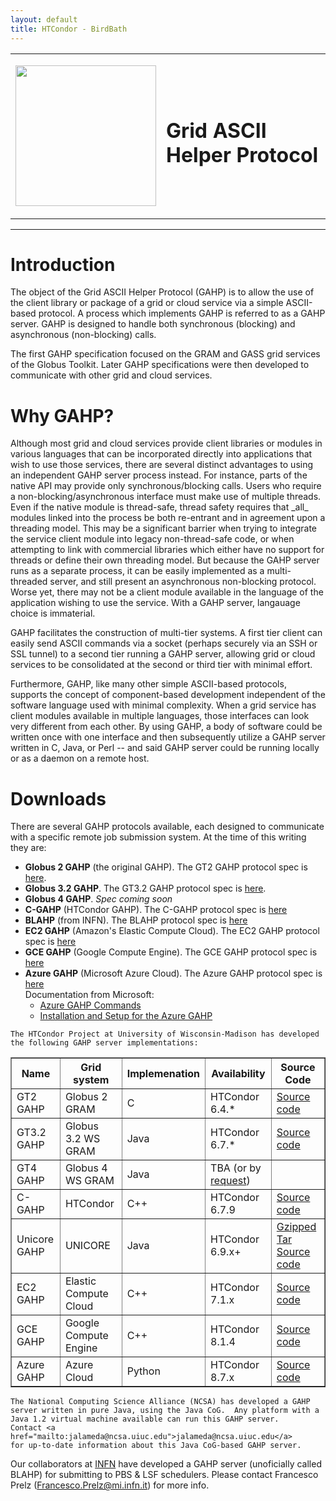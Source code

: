 ```yaml
---
layout: default
title: HTCondor - BirdBath
---
```


<!-- Page body -->
<table>
    <tr>
        <td>
            <P ALIGN="CENTER"><IMG SRC="{{ '/assets/images/GAHP_logo.jpg' | relative_url }}" WIDTH=225 HEIGHT=225></p>
        </td>
        <td>
            <H1>Grid ASCII Helper Protocol</H1>
        </td>
    </tr>
</table>

<hr>

<H1>Introduction</H1>

<P>
    The object of the Grid ASCII Helper Protocol (GAHP) is to allow the
    use of the client library or package of a grid or cloud service via
    a simple ASCII-based protocol. A process which implements GAHP is
    referred to as a GAHP server. GAHP is designed to handle both
    synchronous (blocking) and asynchronous (non-blocking) calls.
</P>

<P>
    The first GAHP specification focused on the GRAM and GASS grid
    services of the Globus Toolkit. Later GAHP specifications were
    then developed to communicate with other grid and cloud
    services.

</P>

<H1> Why GAHP? </H1>

<P>
    Although most grid and cloud services provide client libraries or
    modules in various languages that can be incorporated directly into
    applications that wish to use those services, there are several
    distinct advantages to using an independent GAHP server process
    instead. For instance, parts of the native API may provide only
    synchronous/blocking calls. Users who require a
    non-blocking/asynchronous interface must make use of multiple
    threads. Even if the native module is thread-safe, thread safety
    requires that _all_ modules linked into the process be both
    re-entrant and in agreement upon a threading model.
    This may be a significant barrier when trying to integrate the
    service client module into legacy non-thread-safe code, or when
    attempting to link with commercial libraries which either have no
    support for threads or define their own threading model. But because
    the GAHP server runs as a separate process, it can be easily
    implemented as a multi-threaded server, and still present an
    asynchronous non-blocking protocol. Worse yet, there may not be a
    client module available in the language of the application wishing
    to use the service. With a GAHP server, langauage choice is
    immaterial.
</P>

<P>
    GAHP facilitates the construction of multi-tier systems.  A first
    tier client can easily send ASCII commands via a socket (perhaps
    securely via an SSH or SSL tunnel) to a second tier running a GAHP
    server, allowing grid or cloud services to be consolidated at the
    second or third tier with minimal effort.
</P>

<P>
    Furthermore, GAHP, like many other simple ASCII-based protocols,
    supports the concept of component-based development independent of
    the software language used with minimal complexity. When a grid
    service has client modules available in multiple languages, those
    interfaces can look very different from each other. By using GAHP, a
    body of software could be written once with one interface and then
    subsequently utilize a GAHP server written in C, Java, or Perl --
    and said GAHP server could be running locally or as a daemon on a
    remote host.
</P>

<H1>Downloads</h1>

There are several GAHP protocols available, each designed to communicate with
a specific remote job submission system. At the time of this writing they are:
<ul>
<li><b>Globus 2 GAHP</b> (the original GAHP). The GT2 GAHP protocol spec is <a href="gahp_protocol.txt">here</A>.</li>
<li><b>Globus 3.2 GAHP</b>. The GT3.2 GAHP protocol spec is <a href="gt3_gahp_protocol.txt">here</A>.</li>
<li><b>Globus 4 GAHP</b>. <i>Spec coming soon</i></li>
<li><b>C-GAHP</b> (HTCondor GAHP). The C-GAHP protocol spec is <a href="cgahp_protocol.txt">here</a></li>
<li><b>BLAHP</b> (from INFN). The BLAHP protocol spec is <a href="blahp_protocol.txt">here</a></li>
<li><b>EC2 GAHP</b> (Amazon's Elastic Compute Cloud). The EC2 GAHP protocol spec is <a href="ec2_gahp_protocol.txt">here</a></li>
<li><b>GCE GAHP</b> (Google Compute Engine). The GCE GAHP protocol spec is <a href="gce_gahp_protocol.txt">here</a></li>
<li><b>Azure GAHP</b> (Microsoft Azure Cloud). The Azure GAHP protocol spec is <a href="azure_gahp_protocol.txt">here</a><br>
  Documentation from Microsoft:
  <ul>
  <li><a href="AzureGAHPCommands.docx">Azure GAHP Commands</a></li>
  <li><a href="AzureGAHPSetup.docx">Installation and Setup for the Azure GAHP</a></li>
  </ul>
</li>
</ul>
<p>

	The HTCondor Project at University of Wisconsin-Madison has developed the following GAHP server implementations:
<TABLE border="1">
<TR><TH>Name</TH><TH>Grid system</TH><TH>Implemenation</TH><TH>Availability</TH><TH>Source Code</TH></TR>
<TR><TD>GT2 GAHP</TD><TD>Globus 2 GRAM</TD><TD>C</TD><TD>HTCondor 6.4.*</TD><TD><a href="http://research.cs.wisc.edu/htcondor/gahp/gahp_server-src.tar">Source code</A></TD></TR>
<TR><TD>GT3.2 GAHP</TD><TD>Globus 3.2 WS GRAM</TD><TD>Java</TD><TD>HTCondor 6.7.* </TD><TD><A href="gt3.2-gahp.tar">Source code</a></TD></TR>
<TR><TD>GT4 GAHP</TD><TD>Globus 4 WS GRAM</TD><TD>Java</TD><TD>TBA (or by <a href="mailto:htcondor-admin@cs.wisc.edu">request</a>)</TD><TD>&nbsp;</TD></TR>
<TR><TD>C-GAHP</TD><TD>HTCondor</TD><TD>C++</TD><TD>HTCondor 6.7.9</TD><TD><a href="http://research.cs.wisc.edu/htcondor/gahp/cgahp_src.tar">Source code</A></TD></TR>
<TR><TD>Unicore GAHP</TD><TD>UNICORE</TD><TD>Java</TD><TD>HTCondor 6.9.x+</TD><TD><a href="http://research.cs.wisc.edu/htcondor/gahp/ugahp060314.tar.gz">Gzipped Tar Source code</A></TD></TR>
<TR><TD>EC2 GAHP</TD><TD>Elastic Compute Cloud</TD><TD>C++</TD><TD>HTCondor 7.1.x</TD><TD><a href="https://htcondor-wiki.cs.wisc.edu/index.cgi/dir?d=src/ec2_gahp">Source code</A></TD></TR>
<TR><TD>GCE GAHP</TD><TD>Google Compute Engine</TD><TD>C++</TD><TD>HTCondor 8.1.4</TD><TD><a href="https://htcondor-wiki.cs.wisc.edu/index.cgi/dir?d=src/gce_gahp">Source code</A></TD></TR>
<TR><TD>Azure GAHP</TD><TD>Azure Cloud</TD><TD>Python</TD><TD>HTCondor 8.7.x</TD><TD><a href="https://htcondor-wiki.cs.wisc.edu/index.cgi/dir?d=src/azure_gahp">Source code</A></TD></TR>

</TABLE>

<P>

	The National Computing Science Alliance (NCSA) has developed a GAHP
	server written in pure Java, using the Java CoG.  Any platform with a
	Java 1.2 virtual machine available can run this GAHP server.  
	Contact <a href="mailto:jalameda@ncsa.uiuc.edu">jalameda@ncsa.uiuc.edu</a>
	for up-to-date information about this Java CoG-based GAHP server.

<p>
Our collaborators at <a href="http://www.infn.it/">INFN</A> have developed a GAHP server (unoficially called BLAHP) for submitting to PBS & LSF schedulers. Please contact Francesco Prelz (<a href="mailto:Francesco.Prelz@mi.infn.it">Francesco.Prelz@mi.infn.it</a>) for more info.
</p>

